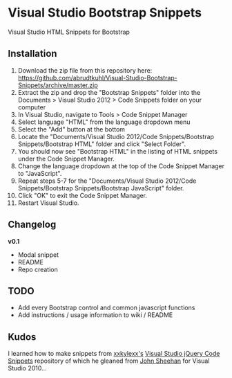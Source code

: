 Visual Studio Bootstrap Snippets
================================

Visual Studio HTML Snippets for Bootstrap

## Installation
1. Download the zip file from this repository here: https://github.com/abrudtkuhl/Visual-Studio-Bootstrap-Snippets/archive/master.zip
2. Extract the zip and drop the "Bootstrap Snippets" folder into the Documents > Visual Studio 2012 > Code Snippets folder on your computer
3. In Visual Studio, navigate to Tools > Code Snippet Manager
4. Select language "HTML" from the language dropdown menu
5. Select the "Add" button at the bottom
6. Locate the "Documents/Visual Studio 2012/Code Snippets/Bootstrap Snippets/Bootstrap HTML" folder and click "Select Folder".
7. You should now see "Bootstrap HTML" in the listing of HTML snippets under the Code Snippet Manager.
8. Change the language dropdown at the top of the Code Snippet Manager to "JavaScript".
9. Repeat steps 5-7 for the "Documents/Visual Studio 2012/Code Snippets/Bootstrap Snippets/Bootstrap JavaScript" folder.
10. Click "OK" to exit the Code Snippet Manager.
11. Restart Visual Studio.

## Changelog

**v0.1**
- Modal snippet
- README
- Repo creation

## TODO
- Add every Bootstrap control and common javascript functions
- Add instructions / usage information to wiki / README

## Kudos
I learned how to make snippets from [xxkylexx's](https://github.com/xxkylexx) [Visual Studio jQuery Code Snippets](https://github.com/xxkylexx/Visual-Studio-jQuery-Code-Snippets) repository of which he gleaned from [John Sheehan](https://twitter.com/johnsheehan) for Visual Studio 2010...